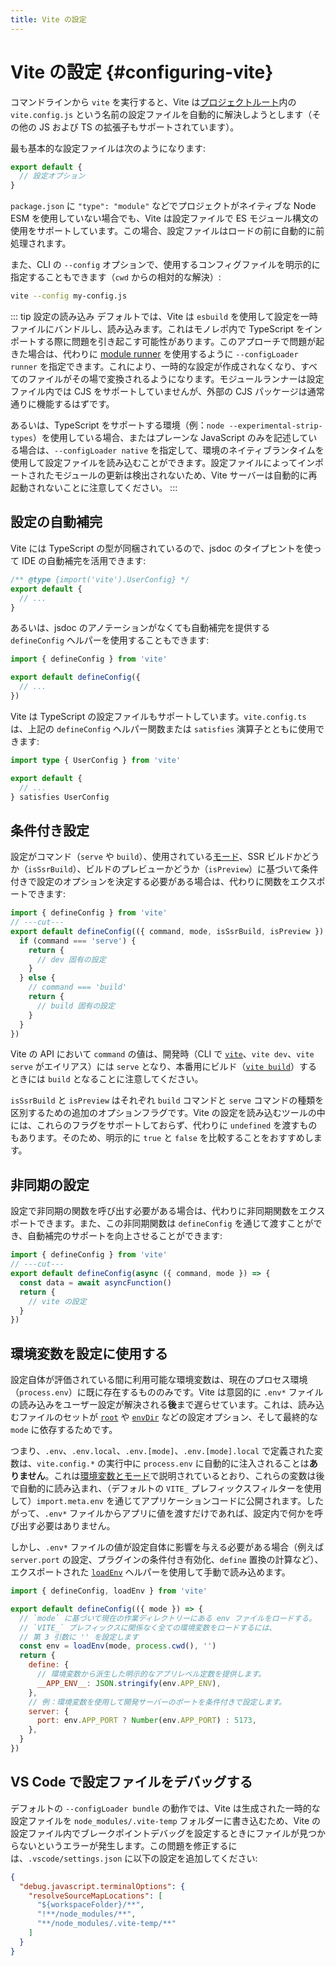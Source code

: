 ```yaml
---
title: Vite の設定
---
```


# Vite の設定 {#configuring-vite}

コマンドラインから `vite` を実行すると、Vite は[プロジェクトルート](/guide/#index-html-and-project-root)内の `vite.config.js` という名前の設定ファイルを自動的に解決しようとします（その他の JS および TS の拡張子もサポートされています）。

最も基本的な設定ファイルは次のようになります:

```js [vite.config.js]
export default {
  // 設定オプション
}
```

`package.json` に `"type": "module"` などでプロジェクトがネイティブな Node ESM を使用していない場合でも、Vite は設定ファイルで ES モジュール構文の使用をサポートしています。この場合、設定ファイルはロードの前に自動的に前処理されます。

また、CLI の `--config` オプションで、使用するコンフィグファイルを明示的に指定することもできます（`cwd` からの相対的な解決）:

```bash
vite --config my-config.js
```

::: tip 設定の読み込み
デフォルトでは、Vite は `esbuild` を使用して設定を一時ファイルにバンドルし、読み込みます。これはモノレポ内で TypeScript をインポートする際に問題を引き起こす可能性があります。このアプローチで問題が起きた場合は、代わりに [module runner](/guide/api-environment-runtimes.html#modulerunner) を使用するように `--configLoader runner` を指定できます。これにより、一時的な設定が作成されなくなり、すべてのファイルがその場で変換されるようになります。モジュールランナーは設定ファイル内では CJS をサポートしていませんが、外部の CJS パッケージは通常通りに機能するはずです。

あるいは、TypeScript をサポートする環境（例：`node --experimental-strip-types`）を使用している場合、またはプレーンな JavaScript のみを記述している場合は、`--configLoader native` を指定して、環境のネイティブランタイムを使用して設定ファイルを読み込むことができます。設定ファイルによってインポートされたモジュールの更新は検出されないため、Vite サーバーは自動的に再起動されないことに注意してください。
:::

## 設定の自動補完

Vite には TypeScript の型が同梱されているので、jsdoc のタイプヒントを使って IDE の自動補完を活用できます:

```js
/** @type {import('vite').UserConfig} */
export default {
  // ...
}
```

あるいは、jsdoc のアノテーションがなくても自動補完を提供する `defineConfig` ヘルパーを使用することもできます:

```js
import { defineConfig } from 'vite'

export default defineConfig({
  // ...
})
```

Vite は TypeScript の設定ファイルもサポートしています。`vite.config.ts` は、上記の `defineConfig` ヘルパー関数または `satisfies` 演算子とともに使用できます:

```ts
import type { UserConfig } from 'vite'

export default {
  // ...
} satisfies UserConfig
```

## 条件付き設定

設定がコマンド（`serve` や `build`）、使用されている[モード](/guide/env-and-mode#modes)、SSR ビルドかどうか（`isSsrBuild`）、ビルドのプレビューかどうか（`isPreview`）に基づいて条件付きで設定のオプションを決定する必要がある場合は、代わりに関数をエクスポートできます:

```js twoslash
import { defineConfig } from 'vite'
// ---cut---
export default defineConfig(({ command, mode, isSsrBuild, isPreview }) => {
  if (command === 'serve') {
    return {
      // dev 固有の設定
    }
  } else {
    // command === 'build'
    return {
      // build 固有の設定
    }
  }
})
```

Vite の API において `command` の値は、開発時（CLI で [`vite`](/guide/cli#vite)、`vite dev`、`vite serve` がエイリアス）には `serve` となり、本番用にビルド（[`vite build`](/guide/cli#vite-build)）するときには `build` となることに注意してください。

`isSsrBuild` と `isPreview` はそれぞれ `build` コマンドと `serve` コマンドの種類を区別するための追加のオプションフラグです。Vite の設定を読み込むツールの中には、これらのフラグをサポートしておらず、代わりに `undefined` を渡すものもあります。そのため、明示的に `true` と `false` を比較することをおすすめします。

## 非同期の設定

設定で非同期の関数を呼び出す必要がある場合は、代わりに非同期関数をエクスポートできます。また、この非同期関数は `defineConfig` を通じて渡すことができ、自動補完のサポートを向上させることができます:

```js twoslash
import { defineConfig } from 'vite'
// ---cut---
export default defineConfig(async ({ command, mode }) => {
  const data = await asyncFunction()
  return {
    // vite の設定
  }
})
```

## 環境変数を設定に使用する

設定自体が評価されている間に利用可能な環境変数は、現在のプロセス環境（`process.env`）に既に存在するもののみです。Vite は意図的に `.env*` ファイルの読み込みをユーザー設定が解決される**後**まで遅らせています。これは、読み込むファイルのセットが [`root`](/guide/#index-html-and-project-root) や [`envDir`](/config/shared-options.md#envdir) などの設定オプション、そして最終的な `mode` に依存するためです。

つまり、`.env`、`.env.local`、`.env.[mode]`、`.env.[mode].local` で定義された変数は、`vite.config.*` の実行中に `process.env` に自動的に注入されることは**ありません**。これは[環境変数とモード](/guide/env-and-mode.html)で説明されているとおり、これらの変数は後で自動的に読み込まれ、（デフォルトの `VITE_` プレフィックスフィルターを使用して）`import.meta.env` を通じてアプリケーションコードに公開されます。したがって、`.env*` ファイルからアプリに値を渡すだけであれば、設定内で何かを呼び出す必要はありません。

しかし、`.env*` ファイルの値が設定自体に影響を与える必要がある場合（例えば `server.port` の設定、プラグインの条件付き有効化、`define` 置換の計算など）、エクスポートされた [`loadEnv`](/guide/api-javascript.html#loadenv) ヘルパーを使用して手動で読み込めます。

```js twoslash
import { defineConfig, loadEnv } from 'vite'

export default defineConfig(({ mode }) => {
  // `mode` に基づいて現在の作業ディレクトリーにある env ファイルをロードする。
  // `VITE_` プレフィックスに関係なく全ての環境変数をロードするには、
  // 第 3 引数に '' を設定します
  const env = loadEnv(mode, process.cwd(), '')
  return {
    define: {
      // 環境変数から派生した明示的なアプリレベル定数を提供します。
      __APP_ENV__: JSON.stringify(env.APP_ENV),
    },
    // 例：環境変数を使用して開発サーバーのポートを条件付きで設定します。
    server: {
      port: env.APP_PORT ? Number(env.APP_PORT) : 5173,
    },
  }
})
```

## VS Code で設定ファイルをデバッグする

デフォルトの `--configLoader bundle` の動作では、Vite は生成された一時的な設定ファイルを `node_modules/.vite-temp` フォルダーに書き込むため、Vite の設定ファイル内でブレークポイントデバッグを設定するときにファイルが見つからないというエラーが発生します。この問題を修正するには、`.vscode/settings.json` に以下の設定を追加してください:

```json
{
  "debug.javascript.terminalOptions": {
    "resolveSourceMapLocations": [
      "${workspaceFolder}/**",
      "!**/node_modules/**",
      "**/node_modules/.vite-temp/**"
    ]
  }
}
```
